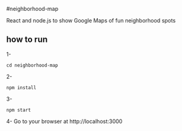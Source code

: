 #neighborhood-map

React and node.js to show Google Maps of fun neighborhood spots

## how to run

1-
``` 
cd neighborhood-map
```
2-  
``` 
npm install 
```
3-  
```
npm start 
```
4- Go to your browser at http://localhost:3000
